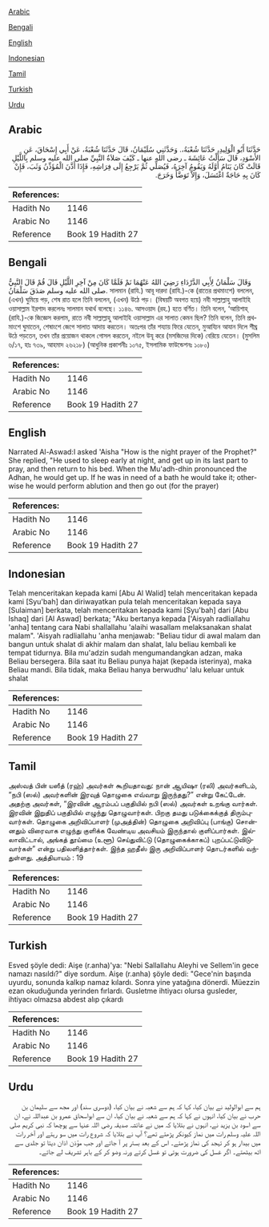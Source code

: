 [Arabic](#arabic)

[Bengali](#bengali)

[English](#english)

[Indonesian](#indonesian)

[Tamil](#tamil)

[Turkish](#turkish)

[Urdu](#urdu)

## Arabic


<div dir="rtl" lang="ar" style={{fontSize:'larger',backgroundColor:'#f8f9fa',padding:20}}>
حَدَّثَنَا أَبُو الْوَلِيدِ، حَدَّثَنَا شُعْبَةُ،‏.‏ وَحَدَّثَنِي سُلَيْمَانُ، قَالَ حَدَّثَنَا شُعْبَةُ، عَنْ أَبِي إِسْحَاقَ، عَنِ الأَسْوَدِ، قَالَ سَأَلْتُ عَائِشَةَ ـ رضى الله عنها ـ كَيْفَ صَلاَةُ النَّبِيِّ صلى الله عليه وسلم بِاللَّيْلِ قَالَتْ كَانَ يَنَامُ أَوَّلَهُ وَيَقُومُ آخِرَهُ، فَيُصَلِّي ثُمَّ يَرْجِعُ إِلَى فِرَاشِهِ، فَإِذَا أَذَّنَ الْمُؤَذِّنُ وَثَبَ، فَإِنْ كَانَ بِهِ حَاجَةٌ اغْتَسَلَ، وَإِلاَّ تَوَضَّأَ وَخَرَجَ‏.‏
</div>
<div style={{backgroundColor:'#f8f9fa',padding:20, marginBottom: 10}}><table> <thead> <tr> <th>References:</th> <th></th> </tr> </thead> <tbody><tr><td>Hadith No</td><td>1146</td></tr><tr><td>Arabic No</td><td>1146</td></tr><tr><td>Reference</td><td>Book 19 Hadith 27</td></tr></tbody></table></div>

## Bengali


<div dir="ltr" lang="bn" style={{fontSize:'larger',backgroundColor:'#f8f9fa',padding:20}}>
وَقَالَ سَلْمَانُ لِأَبِي الدَّرْدَاءِ رَضِيَ اللهُ عَنْهُمَا نَمْ فَلَمَّا كَانَ مِنْ آخِرِ اللَّيْلِ قَالَ قُمْ قَالَ النَّبِيُّ صلى الله عليه وسلم صَدَقَ سَلْمَانُ. সালমান (রাযি.) আবূ দারদা (রাযি.)-কে (রাতের প্রথমাংশে) বললেন, (এখন) ঘুমিয়ে পড়, শেষ রাত হলে তিনি বললেন, (এখন) উঠে পড়। (বিষয়টি অবগত হয়ে) নবী সাল্লাল্লাহু আলাইহি ওয়াসাল্লাম ইরশাদ করলেনঃ সালমান যথার্থ বলেছে। ১১৪৬. আসওয়াদ (রহ.) হতে বর্ণিত। তিনি বলেন, ‘আয়িশাহ্ (রাযি.)-কে জিজ্ঞেস করলাম, রাতে নবী সাল্লাল্লাহু আলাইহি ওয়াসাল্লাম এর সালাত কেমন ছিল? তিনি বলেন, তিনি প্রথমাংশে ঘুমাতেন, শেষাংশে জেগে সালাত আদায় করতেন। অতঃপর তাঁর শয্যায় ফিরে যেতেন, মুআয্যিন আযান দিলে শীঘ্র উঠে পড়তেন, তখন তাঁর প্রয়োজন থাকলে গোসল করতেন, নইলে উযূ করে (মসজিদের দিকে) বেরিয়ে যেতেন। (মুসলিম ৬/১৭, হাঃ ৭৩৯, আহমাদ ২৬২১৮) (আধুনিক প্রকাশনীঃ ১০৭৫, ইসলামিক ফাউন্ডেশনঃ ১০৮০)
</div>
<div style={{backgroundColor:'#f8f9fa',padding:20, marginBottom: 10}}><table> <thead> <tr> <th>References:</th> <th></th> </tr> </thead> <tbody><tr><td>Hadith No</td><td>1146</td></tr><tr><td>Arabic No</td><td>1146</td></tr><tr><td>Reference</td><td>Book 19 Hadith 27</td></tr></tbody></table></div>

## English


<div dir="ltr" lang="en" style={{fontSize:'larger',backgroundColor:'#f8f9fa',padding:20}}>
Narrated Al-Aswad:I asked 'Aisha "How is the night prayer of the Prophet?" She replied, "He used to sleep early at night, and get up in its last part to pray, and then return to his bed. When the Mu'adh-dhin pronounced the Adhan, he would get up. If he was in need of a bath he would take it; otherwise he would perform ablution and then go out (for the prayer)
</div>
<div style={{backgroundColor:'#f8f9fa',padding:20, marginBottom: 10}}><table> <thead> <tr> <th>References:</th> <th></th> </tr> </thead> <tbody><tr><td>Hadith No</td><td>1146</td></tr><tr><td>Arabic No</td><td>1146</td></tr><tr><td>Reference</td><td>Book 19 Hadith 27</td></tr></tbody></table></div>

## Indonesian


<div dir="ltr" lang="id" style={{fontSize:'larger',backgroundColor:'#f8f9fa',padding:20}}>
Telah menceritakan kepada kami [Abu Al Walid] telah menceritakan kepada kami [Syu'bah] dan diriwayatkan pula telah menceritakan kepada saya [Sulaiman] berkata, telah menceritakan kepada kami [Syu'bah] dari [Abu Ishaq] dari [Al Aswad] berkata; "Aku bertanya kepada ['Aisyah radliallahu 'anha] tentang cara Nabi shallallahu 'alaihi wasallam melaksanakan shalat malam". 'Aisyah radliallahu 'anha menjawab: "Beliau tidur di awal malam dan bangun untuk shalat di akhir malam dan shalat, lalu beliau kembali ke tempat tidurnya. Bila mu'adzin sudah mengumandangkan adzan, maka Beliau bersegera. Bila saat itu Beliau punya hajat (kepada isterinya), maka Beliau mandi. Bila tidak, maka Beliau hanya berwudhu' lalu keluar untuk shalat
</div>
<div style={{backgroundColor:'#f8f9fa',padding:20, marginBottom: 10}}><table> <thead> <tr> <th>References:</th> <th></th> </tr> </thead> <tbody><tr><td>Hadith No</td><td>1146</td></tr><tr><td>Arabic No</td><td>1146</td></tr><tr><td>Reference</td><td>Book 19 Hadith 27</td></tr></tbody></table></div>

## Tamil


<div dir="ltr" lang="ta" style={{fontSize:'larger',backgroundColor:'#f8f9fa',padding:20}}>
அஸ்வத் பின் யஸீத் (ரஹ்) அவர்கள் கூறியதாவது: நான் ஆயிஷா (ரலி) அவர்களிடம், “நபி (ஸல்) அவர்களின் இரவுத் தொழுகை எவ்வாறு இருந்தது?” என்று கேட்டேன். அதற்கு அவர்கள், “இரவின் ஆரம்பப் பகுதியில் நபி (ஸல்) அவர்கள் உறங்கு வார்கள். இரவின் இறுதிப் பகுதியில் எழுந்து தொழுவார்கள். பிறகு தமது படுக்கைக்குத் திரும்புவார்கள். தொழுகை அறிவிப்பாளர் (முஅத்தின்) தொழுகை அறிவிப்பு (பாங்கு) சொன்னதும் விரைவாக எழுந்து குளிக்க வேண்டிய அவசியம் இருந்தால் குளிப்பார்கள். இல்லாவிட்டால், அங்கத் தூய்மை (உளூ) செய்துவிட்டு (தொழுகைக்காகப்) புறப்பட்டுவிடுவார்கள்” என்று பதிலளித்தார்கள். இந்த ஹதீஸ் இரு அறிவிப்பாளர் தொடர்களில் வந்துள்ளது. அத்தியாயம் : 19
</div>
<div style={{backgroundColor:'#f8f9fa',padding:20, marginBottom: 10}}><table> <thead> <tr> <th>References:</th> <th></th> </tr> </thead> <tbody><tr><td>Hadith No</td><td>1146</td></tr><tr><td>Arabic No</td><td>1146</td></tr><tr><td>Reference</td><td>Book 19 Hadith 27</td></tr></tbody></table></div>

## Turkish


<div dir="ltr" lang="tr" style={{fontSize:'larger',backgroundColor:'#f8f9fa',padding:20}}>
Esved şöyle dedi: Aişe (r.anha)'ya: "Nebi Sallallahu Aleyhi ve Sellem'in gece namazı nasıldı?" diye sordum. Aişe (r.anha) şöyle dedi: "Gece'nin başında uyurdu, sonunda kalkıp namaz kılardı. Sonra yine yatağına dönerdi. Müezzin ezan okuduğunda yerinden fırlardı. Gusletme ihtiyacı olursa gusleder, ihtiyacı olmazsa abdest alıp çıkardı
</div>
<div style={{backgroundColor:'#f8f9fa',padding:20, marginBottom: 10}}><table> <thead> <tr> <th>References:</th> <th></th> </tr> </thead> <tbody><tr><td>Hadith No</td><td>1146</td></tr><tr><td>Arabic No</td><td>1146</td></tr><tr><td>Reference</td><td>Book 19 Hadith 27</td></tr></tbody></table></div>

## Urdu


<div dir="rtl" lang="ur" style={{fontSize:'larger',backgroundColor:'#f8f9fa',padding:20}}>
ہم سے ابوالولید نے بیان کیا، کہا کہ ہم سے شعبہ نے بیان کیا، (دوسری سند) اور مجھ سے سلیمان بن حرب نے بیان کیا، انہوں نے کہا کہ ہم سے شعبہ نے بیان کیا، ان سے ابواسحاق عمرو بن عبداللہ نے، ان سے اسود بن یزید نے، انہوں نے بتلایا کہ میں نے عائشہ صدیقہ رضی اللہ عنہا سے پوچھا کہ نبی کریم صلی اللہ علیہ وسلم رات میں نماز کیونکر پڑھتے تھے؟ آپ نے بتلایا کہ شروع رات میں سو رہتے اور آخر رات میں بیدار ہو کر تہجد کی نماز پڑھتے۔ اس کے بعد بستر پر آ جاتے اور جب مؤذن اذان دیتا تو جلدی سے اٹھ بیٹھتے۔ اگر غسل کی ضرورت ہوتی تو غسل کرتے ورنہ وضو کر کے باہر تشریف لے جاتے۔
</div>
<div style={{backgroundColor:'#f8f9fa',padding:20, marginBottom: 10}}><table> <thead> <tr> <th>References:</th> <th></th> </tr> </thead> <tbody><tr><td>Hadith No</td><td>1146</td></tr><tr><td>Arabic No</td><td>1146</td></tr><tr><td>Reference</td><td>Book 19 Hadith 27</td></tr></tbody></table></div>